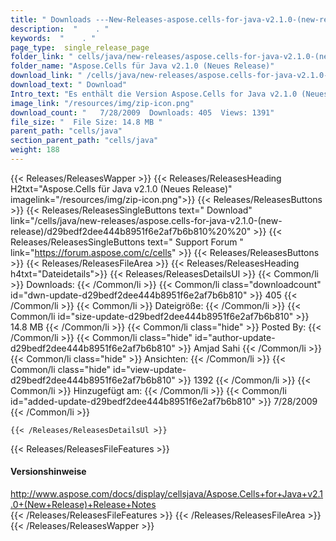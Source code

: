 ```yaml
---
title: " Downloads ---New-Releases-aspose.cells-for-java-v2.1.0-(new-release) . "
description:  "    . " 
keywords:  "    . " 
page_type:  single_release_page
folder_link: " cells/java/new-releases/aspose.cells-for-java-v2.1.0-(new-release)/"
folder_name: "Aspose.Cells für Java v2.1.0 (Neues Release)"
download_link: " /cells/java/new-releases/aspose.cells-for-java-v2.1.0-(new-release)/d29bedf2dee444b8951f6e2af7b6b810"
download_text: " Download"
Intro_text: "Es enthält die Version Aspose.Cells for Java v2.1.0 (Neues Release)."
image_link: "/resources/img/zip-icon.png"
download_count: "   7/28/2009  Downloads: 405  Views: 1391"
file_size: "  File Size: 14.8 MB "
parent_path: "cells/java"
section_parent_path: "cells/java"
weight: 188
---
```


{{< Releases/ReleasesWapper >}}
  {{< Releases/ReleasesHeading H2txt="Aspose.Cells für Java v2.1.0 (Neues Release)" imagelink="/resources/img/zip-icon.png">}}
  {{< Releases/ReleasesButtons >}}
    {{< Releases/ReleasesSingleButtons text=" Download" link="/cells/java/new-releases/aspose.cells-for-java-v2.1.0-(new-release)/d29bedf2dee444b8951f6e2af7b6b810%20%20" >}}
    {{< Releases/ReleasesSingleButtons text=" Support Forum " link="https://forum.aspose.com/c/cells" >}}
  {{< Releases/ReleasesButtons >}}
  {{< Releases/ReleasesFileArea >}}
    {{< Releases/ReleasesHeading h4txt="Dateidetails">}}
    {{< Releases/ReleasesDetailsUl >}}
            {{< Common/li >}} Downloads: {{< /Common/li >}}
      {{< Common/li class="downloadcount" id="dwn-update-d29bedf2dee444b8951f6e2af7b6b810" >}} 405 {{< /Common/li >}}
      {{< Common/li >}} Dateigröße: {{< /Common/li >}}
      {{< Common/li id="size-update-d29bedf2dee444b8951f6e2af7b6b810" >}} 14.8 MB {{< /Common/li >}} 
      {{< Common/li  class="hide" >}} Posted By: {{< /Common/li >}} 
      {{< Common/li class="hide" id="author-update-d29bedf2dee444b8951f6e2af7b6b810" >}} Amjad Sahi {{< /Common/li >}}
      {{< Common/li class="hide" >}} Ansichten: {{< /Common/li >}}
      {{< Common/li class="hide" id="view-update-d29bedf2dee444b8951f6e2af7b6b810" >}} 1392 {{< /Common/li >}}
      {{< Common/li >}} Hinzugefügt am: {{< /Common/li >}}
      {{< Common/li id="added-update-d29bedf2dee444b8951f6e2af7b6b810" >}} 7/28/2009 {{< /Common/li >}} 

    {{< /Releases/ReleasesDetailsUl >}}

  {{< Releases/ReleasesFileFeatures >}}
      <h4>Versionshinweise</h4><div> <a href="http://www.aspose.com/docs/display/cellsjava/Aspose.Cells+for+Java+v2.1.0+(New+Release)+Release+Notes">http://www.aspose.com/docs/display/cellsjava/Aspose.Cells+for+Java+v2.1.0+(New+Release)+Release+Notes</a></div>
  {{< /Releases/ReleasesFileFeatures >}}
 {{< /Releases/ReleasesFileArea >}}
{{< /Releases/ReleasesWapper >}}



